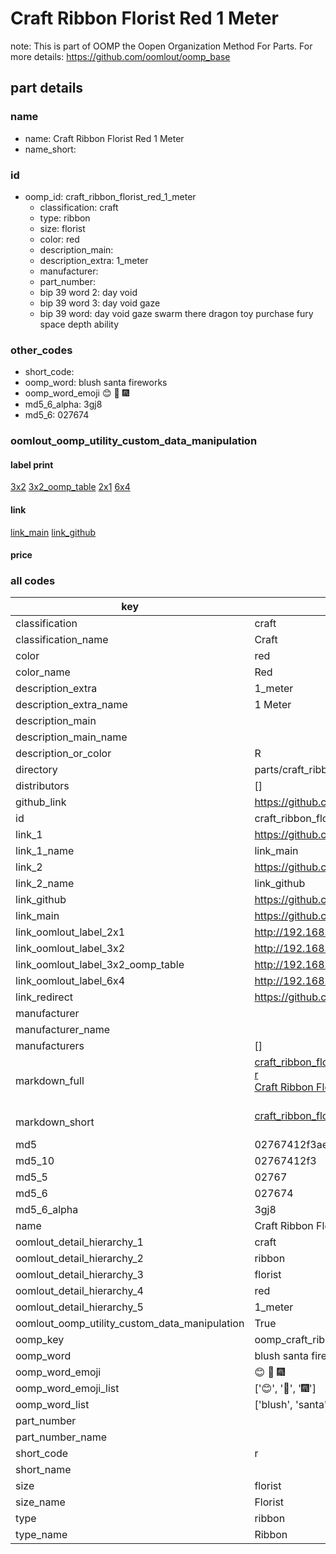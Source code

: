 # Craft Ribbon Florist Red 1 Meter  

note: This is part of OOMP the Oopen Organization Method For Parts. For more details: https://github.com/oomlout/oomp_base

##  part details
  







### name
* name: Craft Ribbon Florist Red 1 Meter
* name_short: 
### id
* oomp_id: craft_ribbon_florist_red_1_meter
  * classification: craft
  * type: ribbon
  * size: florist
  * color: red
  * description_main: 
  * description_extra: 1_meter
  * manufacturer: 
  * part_number: 
  * bip 39 word 2: day void
  * bip 39 word 3: day void gaze
  * bip 39 word: day void gaze swarm there dragon toy purchase fury space depth ability

### other_codes
* short_code: 
* oomp_word: blush santa fireworks
* oomp_word_emoji :blush: :santa: :fireworks:
* md5_6_alpha: 3gj8
* md5_6: 027674






### oomlout_oomp_utility_custom_data_manipulation
#### label print
[3x2](http://192.168.1.245:1112/?label=oomp%203gj8)
[3x2_oomp_table](http://192.168.1.108:1112/?label=oomp%203gj8)
[2x1](http://192.168.1.242:1112/?label=oomp%203gj8)
[6x4](http://192.168.1.55:1112/?label=oomp%203gj8)    

#### link

[link_main](https://github.com/oomlout/oomlout_oomp_version_1_messy/tree/main/parts/craft_ribbon_florist_red_1_meter) [link_github](https://github.com/oomlout/oomlout_oomp_version_1_messy/tree/main/parts/craft_ribbon_florist_red_1_meter)                             

#### price







### all codes 
| key | value |  
| --- | --- |  
| classification | craft |  
| classification_name | Craft |  
| color | red |  
| color_name | Red |  
| description_extra | 1_meter |  
| description_extra_name | 1 Meter |  
| description_main |  |  
| description_main_name |  |  
| description_or_color | R  |  
| directory | parts/craft_ribbon_florist_red_1_meter |  
| distributors | [] |  
| github_link | https://github.com/oomlout/oomlout_oomp_part_src/tree/main/parts/craft_ribbon_florist_red_1_meter |  
| id | craft_ribbon_florist_red_1_meter |  
| link_1 | https://github.com/oomlout/oomlout_oomp_version_1_messy/tree/main/parts/craft_ribbon_florist_red_1_meter |  
| link_1_name | link_main |  
| link_2 | https://github.com/oomlout/oomlout_oomp_version_1_messy/tree/main/parts/craft_ribbon_florist_red_1_meter |  
| link_2_name | link_github |  
| link_github | https://github.com/oomlout/oomlout_oomp_version_1_messy/tree/main/parts/craft_ribbon_florist_red_1_meter |  
| link_main | https://github.com/oomlout/oomlout_oomp_version_1_messy/tree/main/parts/craft_ribbon_florist_red_1_meter |  
| link_oomlout_label_2x1 | http://192.168.1.242:1112/?label=oomp%203gj8 |  
| link_oomlout_label_3x2 | http://192.168.1.245:1112/?label=oomp%203gj8 |  
| link_oomlout_label_3x2_oomp_table | http://192.168.1.108:1112/?label=oomp%203gj8 |  
| link_oomlout_label_6x4 | http://192.168.1.55:1112/?label=oomp%203gj8 |  
| link_redirect | https://github.com/oomlout/oomlout_oomp_version_1_messy/tree/main/parts/craft_ribbon_florist_red_1_meter |  
| manufacturer |  |  
| manufacturer_name |  |  
| manufacturers | [] |  
| markdown_full | [craft_ribbon_florist_red_1_meter](none)<br>[r](none)<br>[Craft Ribbon Florist Red 1 Meter](none)<br><br> |  
| markdown_short | [craft_ribbon_florist_red_1_meter](none)<br><br> |  
| md5 | 02767412f3ae3ccd08703db6c17d61c0 |  
| md5_10 | 02767412f3 |  
| md5_5 | 02767 |  
| md5_6 | 027674 |  
| md5_6_alpha | 3gj8 |  
| name | Craft Ribbon Florist Red 1 Meter |  
| oomlout_detail_hierarchy_1 | craft |  
| oomlout_detail_hierarchy_2 | ribbon |  
| oomlout_detail_hierarchy_3 | florist |  
| oomlout_detail_hierarchy_4 | red |  
| oomlout_detail_hierarchy_5 | 1_meter |  
| oomlout_oomp_utility_custom_data_manipulation | True |  
| oomp_key | oomp_craft_ribbon_florist_red_1_meter |  
| oomp_word | blush santa fireworks |  
| oomp_word_emoji | :blush: :santa: :fireworks: |  
| oomp_word_emoji_list | [':blush:', ':santa:', ':fireworks:'] |  
| oomp_word_list | ['blush', 'santa', 'fireworks'] |  
| part_number |  |  
| part_number_name |  |  
| short_code | r |  
| short_name |  |  
| size | florist |  
| size_name | Florist |  
| type | ribbon |  
| type_name | Ribbon |  
